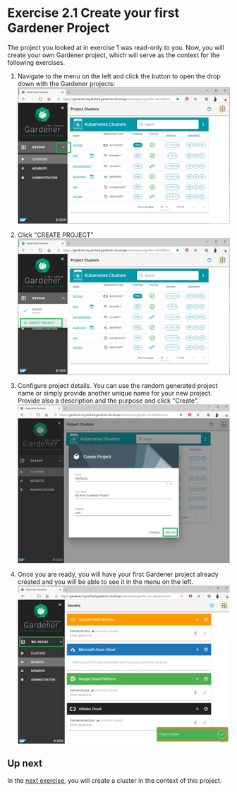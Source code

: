 # Exercise 2.1 Create your first Gardener Project

The project you looked at in exercise 1 was read-only to you. Now, you will create your own Gardener project, which will serve as the context for the following exercises.

1. Navigate to the menu on the left and click the button to open the drop down with the Gardener projects:
<br>![Gardener Dashboard](./images/21_drop_down_projects.png)

2. Click "CREATE PROJECT"
<br>![Gardener Dashboard](./images/22_create_project.png)

3. Configure project details. You can use the random generated project name or simply provide another unique name for your new project. Provide also a description and the purpose and click "Create".
  <br>![Gardener Dashboard](./images/23_project_details.png)

4. Once you are ready, you will have your first Gardener project already created and you will be able to see it in the menu on the left.
<br>![Gardener Dashboard](./images/24_project_created.png)

## Up next
In the [next exercise](./02_cluster_setup_ui.md), you will create a cluster in the context of this project.


